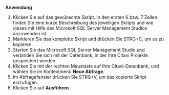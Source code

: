 **Anwendung**
1. Klicken Sie auf das gewünschte Skript. In den ersten 6 bzw. 7 Zeilen finden Sie eine kurze Beschreibung des jeweiligen Skripts und wie dieses mit Hilfe des Microsoft SQL Server Management Studios anzuwenden ist.
2. Markieren Sie das komplette Skript und drücken Sie STRG+C, um es zu kopieren.
3. Starten Sie das Microsoft SQL Server Management Studio und verbinden Sie sich mit der Datenbank, in der Ihre Citavi Projekte gespeichert werden.
4. Klicken Sie mit der rechten Maustaste auf Ihre Citavi-Datenbank, und wählen Sie im Kontextmenü **Neue Abfrage**.
5. Im Abfragefenster drücken Sie STRG+V, um das kopierte Skript einzufügen.
6. Klicken Sie auf **Ausführen**.

